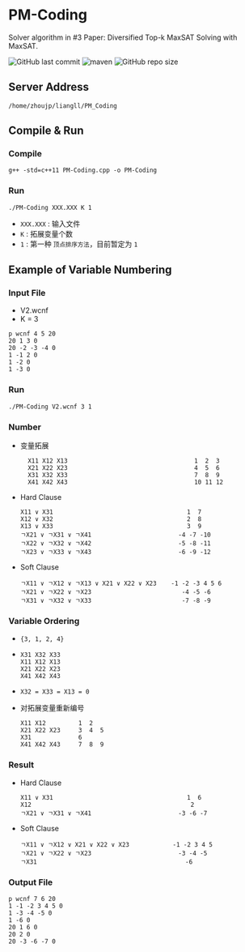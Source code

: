 # PM-Coding
Solver algorithm in #3 Paper: Diversified Top-k MaxSAT Solving with MaxSAT.

![GitHub last commit](https://img.shields.io/github/last-commit/leungll/PM-Coding?color=red&style=flat-square) ![maven](https://img.shields.io/badge/C%2B%2B11-passing-yellow) ![GitHub repo size](https://img.shields.io/github/repo-size/leungll/PM-Coding?style=flat-square)

## Server Address
```
/home/zhoujp/liangll/PM_Coding
```

## Compile & Run
### Compile
```
g++ -std=c++11 PM-Coding.cpp -o PM-Coding
```

### Run
```
./PM-Coding XXX.XXX K 1
```
- `XXX.XXX` : 输入文件
- `K` : 拓展变量个数
- `1` : 第一种 `顶点排序方法`，目前暂定为 `1`

## Example of Variable Numbering
### Input File
- V2.wcnf 
- K = 3

```
p wcnf 4 5 20
20 1 3 0
20 -2 -3 -4 0
1 -1 2 0
1 -2 0
1 -3 0
```

### Run
```
./PM-Coding V2.wcnf 3 1
```

### Number
- 变量拓展
  ```
    X11 X12 X13                                   1  2  3
    X21 X22 X23                                   4  5  6
    X31 X32 X33                                   7  8  9
    X41 X42 X43                                   10 11 12
  ```

- Hard Clause
    ```
    X11 ∨ X31                                     1  7
    X12 ∨ X32                                     2  8
    X13 ∨ X33                                     3  9
    ㄱX21 ∨ ㄱX31 ∨ ㄱX41                        -4 -7 -10
    ㄱX22 ∨ ㄱX32 ∨ ㄱX42                        -5 -8 -11
    ㄱX23 ∨ ㄱX33 ∨ ㄱX43                        -6 -9 -12
    ```

- Soft Clause
    ```
    ㄱX11 ∨ ㄱX12 ∨ ㄱX13 ∨ X21 ∨ X22 ∨ X23    -1 -2 -3 4 5 6 
    ㄱX21 ∨ ㄱX22 ∨ ㄱX23                         -4 -5 -6
    ㄱX31 ∨ ㄱX32 ∨ ㄱX33                         -7 -8 -9    
    ```

### Variable Ordering
- `{3, 1, 2, 4}`

- ```
  X31 X32 X33     
  X11 X12 X13     
  X21 X22 X23       
  X41 X42 X43     
  ```
-  `X32 = X33 = X13 = 0`
- 对拓展变量重新编号
    ```
    X11 X12         1  2  
    X21 X22 X23     3  4  5
    X31             6
    X41 X42 X43     7  8  9
    ```

### Result
- Hard Clause
    ```
    X11 ∨ X31                                     1  6
    X12                                            2
    ㄱX21 ∨ ㄱX31 ∨ ㄱX41                        -3 -6 -7     
    ```

- Soft Clause
    ```
    ㄱX11 ∨ ㄱX12 ∨ X21 ∨ X22 ∨ X23            -1 -2 3 4 5 
    ㄱX21 ∨ ㄱX22 ∨ ㄱX23                        -3 -4 -5
    ㄱX31                                         -6
    ```

### Output File
```
p wcnf 7 6 20
1 -1 -2 3 4 5 0
1 -3 -4 -5 0
1 -6 0
20 1 6 0
20 2 0
20 -3 -6 -7 0
```